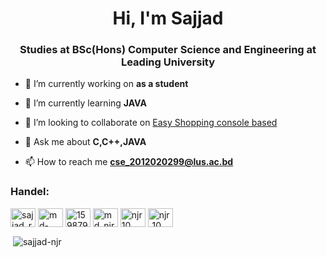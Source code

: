 <h1 align="center">Hi, I'm Sajjad</h1>
<h3 align="center">Studies at BSc(Hons) Computer Science and Engineering at Leading University</h3>

- 🔭 I’m currently working on **as a student**

- 🌱 I’m currently learning **JAVA**

- 👯 I’m looking to collaborate on [Easy Shopping console based](https://github.com/sajjad-njr/CodersStrike)

- 💬 Ask me about **C,C++,JAVA**

- 📫 How to reach me **cse_2012020299@lus.ac.bd**

<h3 align="left">Handel:</h3>
<p align="left">
<a href="https://twitter.com/sajjad_rahman17" target="blank"><img align="center" src="https://raw.githubusercontent.com/rahuldkjain/github-profile-readme-generator/master/src/images/icons/Social/twitter.svg" alt="sajjad_rahman17" height="30" width="40" /></a>
<a href="https://linkedin.com/in/md-sajjad-10" target="blank"><img align="center" src="https://raw.githubusercontent.com/rahuldkjain/github-profile-readme-generator/master/src/images/icons/Social/linked-in-alt.svg" alt="md-sajjad-10" height="30" width="40" /></a>
<a href="https://stackoverflow.com/users/15987920" target="blank"><img align="center" src="https://raw.githubusercontent.com/rahuldkjain/github-profile-readme-generator/master/src/images/icons/Social/stack-overflow.svg" alt="15987920" height="30" width="40" /></a>
<a href="https://www.codechef.com/users/md_njr_10" target="blank"><img align="center" src="https://cdn.jsdelivr.net/npm/simple-icons@3.1.0/icons/codechef.svg" alt="md_njr_10" height="30" width="40" /></a>
<a href="https://www.hackerrank.com/njr10" target="blank"><img align="center" src="https://raw.githubusercontent.com/rahuldkjain/github-profile-readme-generator/master/src/images/icons/Social/hackerrank.svg" alt="njr10" height="30" width="40" /></a>
<a href="https://codeforces.com/profile/njr_10" target="blank"><img align="center" src="https://cdn.jsdelivr.net/npm/simple-icons@3.0.1/icons/codeforces.svg" alt="njr_10" height="30" width="40" /></a>
</p>

<p>&nbsp;<img align="center" src="https://github-readme-stats.vercel.app/api?username=sajjad-njr&show_icons=true&locale=en" alt="sajjad-njr" /></p>

